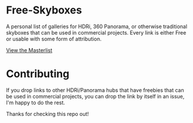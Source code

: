 # Free-Skyboxes
A personal list of galleries for HDRi, 360 Panorama, or otherwise traditional skyboxes that can be used in commercial projects. Every link is either Free or usable with some form of attribution.

[View the Masterlist](https://github.com/DeerTears/Free-Skyboxes/blob/main/Masterlist.md)

# Contributing
If you drop links to other HDRi/Panorama hubs that have freebies that can be used in commercial projects, you can drop the link by itself in an issue, I'm happy to do the rest.

Thanks for checking this repo out!
